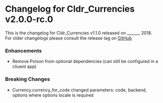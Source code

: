 # Changelog for Cldr_Currencies v2.0.0-rc.0

This is the changelog for Cldr_Currencies v1.1.0 released on ______, 2018.  For older changelogs please consult the release tag on [GitHub](https://github.com/kipcole9/cldr_currencies/tags)

### Enhancements

* Remove Poison from optional dependencies (can still be configured in a cliuent app)

### Breaking Changes

* Currency.currency_for_code changed parameters:  code, backend, options where options locale is required
